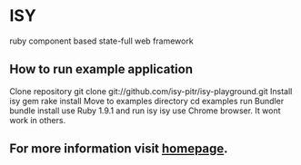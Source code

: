 # ISY

ruby component based state-full web framework

## How to run example application
Clone repository
    git clone git://github.com/isy-pitr/isy-playground.git
Install isy gem
    rake install
Move to examples directory
    cd examples
run Bundler
    bundle install
use Ruby 1.9.1 and run isy
    isy
use Chrome browser. It wont work in others.

## For more information visit [homepage](http://isy-pitr.github.com/isy-playground/).

